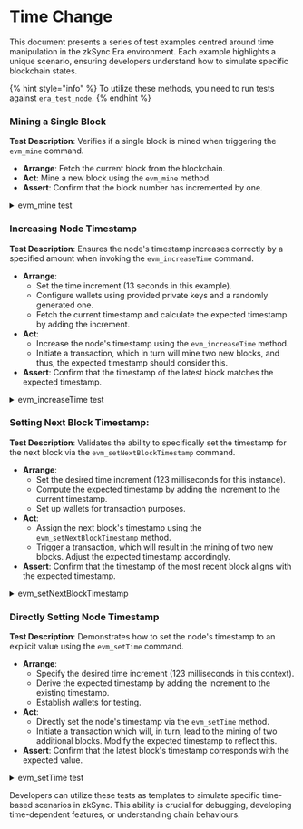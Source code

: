 # Time Change

This document presents a series of test examples centred around time manipulation in the zkSync Era environment. Each example highlights a unique scenario, ensuring developers understand how to simulate specific blockchain states.

{% hint style="info" %}
To utilize these methods, you need to run tests against `era_test_node`.
{% endhint %}

### **Mining a Single Block**

**Test Description**: Verifies if a single block is mined when triggering the `evm_mine` command.

* **Arrange**: Fetch the current block from the blockchain.
* **Act**: Mine a new block using the `evm_mine` method.
* **Assert**: Confirm that the block number has incremented by one.

<details>

<summary>evm_mine test</summary>

```typescript
describe("evm_mine", function () {
  it("Should mine one block", async function () {
    // Arrange
    const startingBlock = await provider.getBlock("latest");

    // Act
    await provider.send("evm_mine", []);

    // Assert
    const latestBlock = await provider.getBlock("latest");
    expect(latestBlock.number).to.equal(startingBlock.number + 1);
  });
});
```

</details>

### **Increasing Node Timestamp**

**Test Description**: Ensures the node's timestamp increases correctly by a specified amount when invoking the `evm_increaseTime` command.

* **Arrange**:
  * Set the time increment (13 seconds in this example).
  * Configure wallets using provided private keys and a randomly generated one.
  * Fetch the current timestamp and calculate the expected timestamp by adding the increment.
* **Act**:
  * Increase the node's timestamp using the `evm_increaseTime` method.
  * Initiate a transaction, which in turn will mine two new blocks, and thus, the expected timestamp should consider this.
* **Assert**: Confirm that the timestamp of the latest block matches the expected timestamp.

<details>

<summary>evm_increaseTime test</summary>

```typescript
describe("evm_increaseTime", function () {
  it("Should increase current timestamp of the node", async function () {
    // Arrange
    const timeIncreaseInSeconds = 13;
    const wallet = new Wallet(RichAccounts[0].PrivateKey, provider);
    const userWallet = Wallet.createRandom().connect(provider);
    let expectedTimestamp: number = await provider.send("config_getCurrentTimestamp", []);
    expectedTimestamp += timeIncreaseInSeconds * 1000;

    // Act
    await provider.send("evm_increaseTime", [timeIncreaseInSeconds]);

    await wallet.sendTransaction({
      to: userWallet.address,
      value: ethers.utils.parseEther("0.1"),
    });
    expectedTimestamp += 2; // New transaction will add two blocks

    // Assert
    const newBlockTimestamp = (await provider.getBlock("latest")).timestamp;
    expect(newBlockTimestamp).to.equal(expectedTimestamp);
  });
});
```

</details>

### **Setting Next Block Timestamp:**

**Test Description**: Validates the ability to specifically set the timestamp for the next block via the `evm_setNextBlockTimestamp` command.

* **Arrange**:
  * Set the desired time increment (123 milliseconds for this instance).
  * Compute the expected timestamp by adding the increment to the current timestamp.
  * Set up wallets for transaction purposes.
* **Act**:
  * Assign the next block's timestamp using the `evm_setNextBlockTimestamp` method.
  * Trigger a transaction, which will result in the mining of two new blocks. Adjust the expected timestamp accordingly.
* **Assert**: Confirm that the timestamp of the most recent block aligns with the expected timestamp.

<details>

<summary>evm_setNextBlockTimestamp</summary>

```typescript
describe("evm_setNextBlockTimestamp", function () {
  it("Should set current timestamp of the node to specific value", async function () {
    // Arrange
    const timeIncreaseInMS = 123;
    let expectedTimestamp: number = await provider.send("config_getCurrentTimestamp", []);
    expectedTimestamp += timeIncreaseInMS;
    const wallet = new Wallet(RichAccounts[0].PrivateKey, provider);
    const userWallet = Wallet.createRandom().connect(provider);

    // Act
    await provider.send("evm_setNextBlockTimestamp", [expectedTimestamp]);

    await wallet.sendTransaction({
      to: userWallet.address,
      value: ethers.utils.parseEther("0.1"),
    });
    expectedTimestamp += 2; // New transaction will add two blocks

    // Assert
    const newBlockTimestamp = (await provider.getBlock("latest")).timestamp;
    expect(newBlockTimestamp).to.equal(expectedTimestamp);
  });
});
```

</details>

### **Directly Setting Node Timestamp**

**Test Description**: Demonstrates how to set the node's timestamp to an explicit value using the `evm_setTime` command.

* **Arrange**:
  * Specify the desired time increment (123 milliseconds in this context).
  * Derive the expected timestamp by adding the increment to the existing timestamp.
  * Establish wallets for testing.
* **Act**:
  * Directly set the node's timestamp via the `evm_setTime` method.
  * Initiate a transaction which will, in turn, lead to the mining of two additional blocks. Modify the expected timestamp to reflect this.
* **Assert**: Confirm that the latest block's timestamp corresponds with the expected value.

<details>

<summary>evm_setTime test</summary>

```typescript
describe("evm_setTime", function () {
  it("Should set current timestamp of the node to specific value", async function () {
    // Arrange
    const timeIncreaseInMS = 123;
    let expectedTimestamp: number = await provider.send("config_getCurrentTimestamp", []);
    expectedTimestamp += timeIncreaseInMS;
    const wallet = new Wallet(RichAccounts[0].PrivateKey, provider);
    const userWallet = Wallet.createRandom().connect(provider);

    // Act
    await provider.send("evm_setTime", [expectedTimestamp]);

    await wallet.sendTransaction({
      to: userWallet.address,
      value: ethers.utils.parseEther("0.1"),
    });
    expectedTimestamp += 2; // New transaction will add two blocks

    // Assert
    const newBlockTimestamp = (await provider.getBlock("latest")).timestamp;
    expect(newBlockTimestamp).to.equal(expectedTimestamp);
  });
});
```

</details>

Developers can utilize these tests as templates to simulate specific time-based scenarios in zkSync. This ability is crucial for debugging, developing time-dependent features, or understanding chain behaviours.
